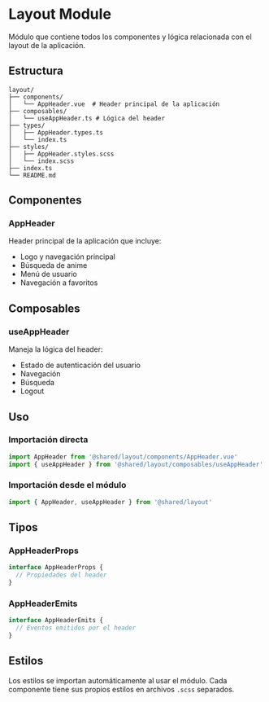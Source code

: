 # Layout Module

Módulo que contiene todos los componentes y lógica relacionada con el layout de la aplicación.

## Estructura

```
layout/
├── components/
│   └── AppHeader.vue  # Header principal de la aplicación
├── composables/
│   └── useAppHeader.ts # Lógica del header
├── types/
│   ├── AppHeader.types.ts
│   └── index.ts
├── styles/
│   ├── AppHeader.styles.scss
│   └── index.scss
├── index.ts
└── README.md
```

## Componentes

### AppHeader
Header principal de la aplicación que incluye:
- Logo y navegación principal
- Búsqueda de anime
- Menú de usuario
- Navegación a favoritos

## Composables

### useAppHeader
Maneja la lógica del header:
- Estado de autenticación del usuario
- Navegación
- Búsqueda
- Logout

## Uso

### Importación directa
```typescript
import AppHeader from '@shared/layout/components/AppHeader.vue'
import { useAppHeader } from '@shared/layout/composables/useAppHeader'
```

### Importación desde el módulo
```typescript
import { AppHeader, useAppHeader } from '@shared/layout'
```

## Tipos

### AppHeaderProps
```typescript
interface AppHeaderProps {
  // Propiedades del header
}
```

### AppHeaderEmits
```typescript
interface AppHeaderEmits {
  // Eventos emitidos por el header
}
```

## Estilos

Los estilos se importan automáticamente al usar el módulo. Cada componente tiene sus propios estilos en archivos `.scss` separados. 